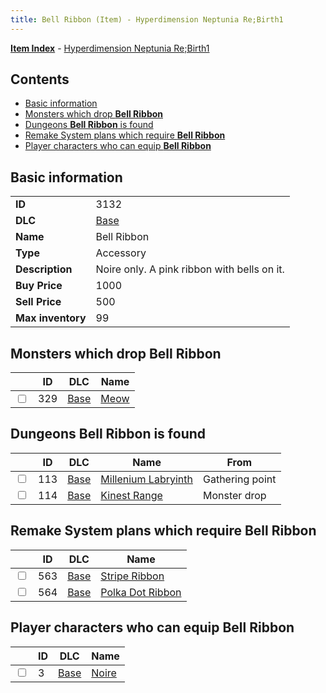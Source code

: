 ```yaml
---
title: Bell Ribbon (Item) - Hyperdimension Neptunia Re;Birth1
---
```


[**Item Index**](/neptunia/rb1/item/index.html) - [Hyperdimension Neptunia Re;Birth1](/neptunia/rb1)

## Contents

- [Basic information](#basic-information)
- [Monsters which drop **Bell Ribbon**](#monsters-which-drop-bell-ribbon)
- [Dungeons **Bell Ribbon** is found](#dungeons-bell-ribbon-is-found)
- [Remake System plans which require **Bell Ribbon**](#remake-system-plans-which-require-bell-ribbon)
- [Player characters who can equip **Bell Ribbon**](#player-characters-who-can-equip-bell-ribbon)

## Basic information

|   |   |
| -- | -- |
| **ID** | 3132 |
| **DLC** | [Base](/neptunia/rb1/dlc/1-base.html) |
| **Name** | Bell Ribbon |
| **Type** | Accessory |
| **Description** | Noire only. A pink ribbon with bells on it. |
| **Buy Price** | 1000 |
| **Sell Price** | 500 |
| **Max inventory** | 99 |


## Monsters which drop **Bell Ribbon**

|    | ID | DLC | Name |
| -- | -- | --- | ---- |
| <input type="checkbox" id="rb1-monster-1-329" class="trackbox" /> | 329 | [Base](/neptunia/rb1/dlc/1-base.html) | [Meow](/neptunia/rb1/monster/1-329-meow.html) |


## Dungeons **Bell Ribbon** is found

|    | ID | DLC | Name | From |
| -- | -- | --- | ---- | ---- |
| <input type="checkbox" id="rb1-dungeon-1-113" class="trackbox" /> | 113 | [Base](/neptunia/rb1/dlc/1-base.html) | [Millenium Labryinth](/neptunia/rb1/dungeon/1-113-millenium-labryinth.html) | Gathering point |
| <input type="checkbox" id="rb1-dungeon-1-114" class="trackbox" /> | 114 | [Base](/neptunia/rb1/dlc/1-base.html) | [Kinest Range](/neptunia/rb1/dungeon/1-114-kinest-range.html) | Monster drop |


## Remake System plans which require **Bell Ribbon**

|    | ID | DLC | Name |
| -- | -- | --- | ---- |
| <input type="checkbox" id="rb1-quest-1-563" class="trackbox" /> | 563 | [Base](/neptunia/rb1/dlc/1-base.html) | [Stripe Ribbon](/neptunia/rb1/quest/1-563-stripe-ribbon.html) |
| <input type="checkbox" id="rb1-quest-1-564" class="trackbox" /> | 564 | [Base](/neptunia/rb1/dlc/1-base.html) | [Polka Dot Ribbon](/neptunia/rb1/quest/1-564-polka-dot-ribbon.html) |


## Player characters who can equip **Bell Ribbon**

|    | ID | DLC | Name |
| -- | -- | --- | ---- |
| <input type="checkbox" id="rb1-player-1-3" class="trackbox" /> | 3 | [Base](/neptunia/rb1/dlc/1-base.html) | [Noire](/neptunia/rb1/player/1-3-noire.html) |
